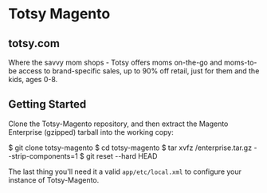 Totsy Magento
=============

totsy.com
---------
Where the savvy mom shops - Totsy offers moms on-the-go and moms-to-be access to brand-specific sales, up to 90% off retail, just for them and the kids, ages 0-8.

Getting Started
---------------
Clone the Totsy-Magento repository, and then extract the Magento Enterprise (gzipped) tarball into the working copy:

  $ git clone <repository-url> totsy-magento
  $ cd totsy-magento
  $ tar xvfz <path-to-magento-enterprise>/enterprise.tar.gz --strip-components=1
  $ git reset --hard HEAD

The last thing you'll need it a valid `app/etc/local.xml` to configure your instance of Totsy-Magento.

